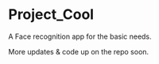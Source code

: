 # Project_Cool
A Face recognition app for the basic needs.

More updates & code up on the repo soon.
